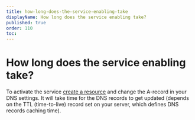 ```yaml
---
title: how-long-does-the-service-enabling-take
displayName: How long does the service enabling take?
published: true
order: 110
toc:
---
```

# How long does the service enabling take?

To activate the service <a href="https://gcore.com/docs/web-security/create-and-configure-a-protected-resource" target="_blank">create a resource</a> and change the A-record in your DNS settings. It will take time for the DNS records to get updated (depends on the TTL (time-to-live) record set on your server, which defines DNS records caching time).